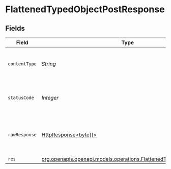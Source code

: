 # FlattenedTypedObjectPostResponse


## Fields

| Field                                                                                                                        | Type                                                                                                                         | Required                                                                                                                     | Description                                                                                                                  |
| ---------------------------------------------------------------------------------------------------------------------------- | ---------------------------------------------------------------------------------------------------------------------------- | ---------------------------------------------------------------------------------------------------------------------------- | ---------------------------------------------------------------------------------------------------------------------------- |
| `contentType`                                                                                                                | *String*                                                                                                                     | :heavy_check_mark:                                                                                                           | HTTP response content type for this operation                                                                                |
| `statusCode`                                                                                                                 | *Integer*                                                                                                                    | :heavy_check_mark:                                                                                                           | HTTP response status code for this operation                                                                                 |
| `rawResponse`                                                                                                                | [HttpResponse<byte[]>](https://docs.oracle.com/en/java/javase/11/docs/api/java.net.http/java/net/http/HttpResponse.html)     | :heavy_minus_sign:                                                                                                           | Raw HTTP response; suitable for custom response parsing                                                                      |
| `res`                                                                                                                        | [org.openapis.openapi.models.operations.FlattenedTypedObjectPostRes](../../models/operations/FlattenedTypedObjectPostRes.md) | :heavy_minus_sign:                                                                                                           | OK                                                                                                                           |
